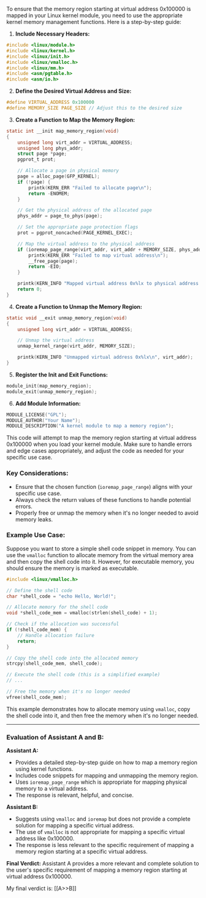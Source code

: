 
To ensure that the memory region starting at virtual address 0x100000 is mapped in your Linux kernel module, you need to use the appropriate kernel memory management functions. Here is a step-by-step guide:

1. **Include Necessary Headers:**

```c
#include <linux/module.h>
#include <linux/kernel.h>
#include <linux/init.h>
#include <linux/vmalloc.h>
#include <linux/mm.h>
#include <asm/pgtable.h>
#include <asm/io.h>
```

2. **Define the Desired Virtual Address and Size:**

```c
#define VIRTUAL_ADDRESS 0x100000
#define MEMORY_SIZE PAGE_SIZE // Adjust this to the desired size
```

3. **Create a Function to Map the Memory Region:**

```c
static int __init map_memory_region(void)
{
    unsigned long virt_addr = VIRTUAL_ADDRESS;
    unsigned long phys_addr;
    struct page *page;
    pgprot_t prot;

    // Allocate a page in physical memory
    page = alloc_page(GFP_KERNEL);
    if (!page) {
        printk(KERN_ERR "Failed to allocate page\n");
        return -ENOMEM;
    }

    // Get the physical address of the allocated page
    phys_addr = page_to_phys(page);

    // Set the appropriate page protection flags
    prot = pgprot_noncached(PAGE_KERNEL_EXEC);

    // Map the virtual address to the physical address
    if (ioremap_page_range(virt_addr, virt_addr + MEMORY_SIZE, phys_addr, prot)) {
        printk(KERN_ERR "Failed to map virtual address\n");
        __free_page(page);
        return -EIO;
    }

    printk(KERN_INFO "Mapped virtual address 0x%lx to physical address 0x%lx\n", virt_addr, phys_addr);
    return 0;
}
```

4. **Create a Function to Unmap the Memory Region:**

```c
static void __exit unmap_memory_region(void)
{
    unsigned long virt_addr = VIRTUAL_ADDRESS;

    // Unmap the virtual address
    unmap_kernel_range(virt_addr, MEMORY_SIZE);

    printk(KERN_INFO "Unmapped virtual address 0x%lx\n", virt_addr);
}
```

5. **Register the Init and Exit Functions:**

```c
module_init(map_memory_region);
module_exit(unmap_memory_region);
```

6. **Add Module Information:**

```c
MODULE_LICENSE("GPL");
MODULE_AUTHOR("Your Name");
MODULE_DESCRIPTION("A kernel module to map a memory region");
```

This code will attempt to map the memory region starting at virtual address 0x100000 when you load your kernel module. Make sure to handle errors and edge cases appropriately, and adjust the code as needed for your specific use case.

### Key Considerations:
- Ensure that the chosen function (`ioremap_page_range`) aligns with your specific use case.
- Always check the return values of these functions to handle potential errors.
- Properly free or unmap the memory when it's no longer needed to avoid memory leaks.

### Example Use Case:
Suppose you want to store a simple shell code snippet in memory. You can use the `vmalloc` function to allocate memory from the virtual memory area and then copy the shell code into it. However, for executable memory, you should ensure the memory is marked as executable.

```c
#include <linux/vmalloc.h>

// Define the shell code
char *shell_code = "echo Hello, World!";

// Allocate memory for the shell code
void *shell_code_mem = vmalloc(strlen(shell_code) + 1);

// Check if the allocation was successful
if (!shell_code_mem) {
    // Handle allocation failure
    return;
}

// Copy the shell code into the allocated memory
strcpy(shell_code_mem, shell_code);

// Execute the shell code (this is a simplified example)
// ...

// Free the memory when it's no longer needed
vfree(shell_code_mem);
```

This example demonstrates how to allocate memory using `vmalloc`, copy the shell code into it, and then free the memory when it's no longer needed.

---

### Evaluation of Assistant A and B:

**Assistant A:**
- Provides a detailed step-by-step guide on how to map a memory region using kernel functions.
- Includes code snippets for mapping and unmapping the memory region.
- Uses `ioremap_page_range` which is appropriate for mapping physical memory to a virtual address.
- The response is relevant, helpful, and concise.

**Assistant B:**
- Suggests using `vmalloc` and `ioremap` but does not provide a complete solution for mapping a specific virtual address.
- The use of `vmalloc` is not appropriate for mapping a specific virtual address like 0x100000.
- The response is less relevant to the specific requirement of mapping a memory region starting at a specific virtual address.

**Final Verdict:**
Assistant A provides a more relevant and complete solution to the user's specific requirement of mapping a memory region starting at virtual address 0x100000.

My final verdict is: [[A>>B]]